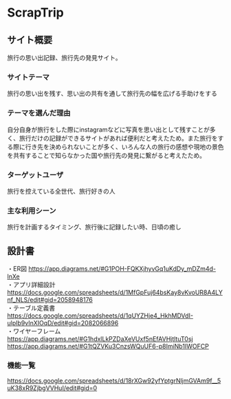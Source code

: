 # ScrapTrip

## サイト概要
旅行の思い出記録、旅行先の発見サイト。

### サイトテーマ
旅行の思い出を残す、思い出の共有を通して旅行先の幅を広げる手助けをする

### テーマを選んだ理由
自分自身が旅行をした際にinstagramなどに写真を思い出として残すことが多く、旅行だけの記録ができるサイトがあれば便利だと考えたため。また旅行をする際に行き先を決められないことが多く、いろんな人の旅行の感想や現地の景色を共有することで知らなかった国や旅行先の発見に繋がると考えたため。

### ターゲットユーザ
旅行を控えている全世代、旅行好きの人

### 主な利用シーン
旅行を計画するタイミング、旅行後に記録したい時、日頃の癒し

## 設計書
・ER図
https://app.diagrams.net/#G1POH-FQKXjhyvGq1uKdDy_mDZm4d-lnXe<br>
・アプリ詳細設計
https://docs.google.com/spreadsheets/d/1MfGpFuj64bsKay8vKvoUR8A4LYnf_NLS/edit#gid=2058948176<br>
・テーブル定義書
https://docs.google.com/spreadsheets/d/1qUYZHje4_HkhMDVdI-ulpIb9vInXIOqD/edit#gid=2082066896<br>
・ワイヤーフレーム
https://app.diagrams.net/#G1hdxlLkPZDaXeVUxf5nEfAVHjtltuT0sj<br>
https://app.diagrams.net/#G1tQZVKu3CnzsWQuUF6-p8ImiNb1IWOFCP<br>

### 機能一覧
https://docs.google.com/spreadsheets/d/18rXGw92yfYptgrNljmGVAm9f__5uK38xR9ZjbgVVHuI/edit#gid=0


